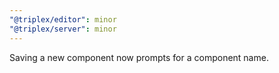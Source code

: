 ```yaml
---
"@triplex/editor": minor
"@triplex/server": minor
---
```


Saving a new component now prompts for a component name.
